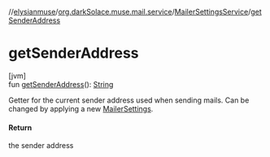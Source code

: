 //[elysianmuse](../../../index.md)/[org.darkSolace.muse.mail.service](../index.md)/[MailerSettingsService](index.md)/[getSenderAddress](get-sender-address.md)

# getSenderAddress

[jvm]\
fun [getSenderAddress](get-sender-address.md)(): [String](https://kotlinlang.org/api/latest/jvm/stdlib/kotlin/-string/index.html)

Getter for the current sender address used when sending mails. Can be changed by applying a new [MailerSettings](../../org.darkSolace.muse.mail.model/-mailer-settings/index.md).

#### Return

the sender address
